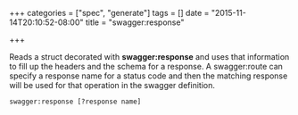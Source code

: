 +++
categories = ["spec", "generate"]
tags = []
date = "2015-11-14T20:10:52-08:00"
title = "swagger:response"

+++

Reads a struct decorated with **swagger:response** and uses that information to fill up the headers and the schema for a response.
A swagger:route can specify a response name for a status code and then the matching response will be used for that operation in the swagger definition.

```
swagger:response [?response name]
```
